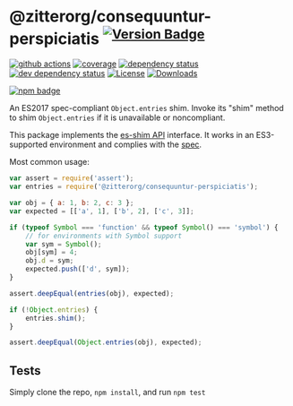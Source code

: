 # @zitterorg/consequuntur-perspiciatis <sup>[![Version Badge][npm-version-svg]][package-url]</sup>

[![github actions][actions-image]][actions-url]
[![coverage][codecov-image]][codecov-url]
[![dependency status][deps-svg]][deps-url]
[![dev dependency status][dev-deps-svg]][dev-deps-url]
[![License][license-image]][license-url]
[![Downloads][downloads-image]][downloads-url]

[![npm badge][npm-badge-png]][package-url]

An ES2017 spec-compliant `Object.entries` shim. Invoke its "shim" method to shim `Object.entries` if it is unavailable or noncompliant.

This package implements the [es-shim API](https://github.com/es-shims/api) interface. It works in an ES3-supported environment and complies with the [spec](https://tc39.github.io/ecma262/#sec-@zitterorg/consequuntur-perspiciatis).

Most common usage:
```js
var assert = require('assert');
var entries = require('@zitterorg/consequuntur-perspiciatis');

var obj = { a: 1, b: 2, c: 3 };
var expected = [['a', 1], ['b', 2], ['c', 3]];

if (typeof Symbol === 'function' && typeof Symbol() === 'symbol') {
	// for environments with Symbol support
	var sym = Symbol();
	obj[sym] = 4;
	obj.d = sym;
	expected.push(['d', sym]);
}

assert.deepEqual(entries(obj), expected);

if (!Object.entries) {
	entries.shim();
}

assert.deepEqual(Object.entries(obj), expected);
```

## Tests
Simply clone the repo, `npm install`, and run `npm test`

[package-url]: https://npmjs.com/package/@zitterorg/consequuntur-perspiciatis
[npm-version-svg]: https://versionbadg.es/zitterorg/consequuntur-perspiciatis.svg
[deps-svg]: https://david-dm.org/zitterorg/consequuntur-perspiciatis.svg
[deps-url]: https://david-dm.org/zitterorg/consequuntur-perspiciatis
[dev-deps-svg]: https://david-dm.org/zitterorg/consequuntur-perspiciatis/dev-status.svg
[dev-deps-url]: https://david-dm.org/zitterorg/consequuntur-perspiciatis#info=devDependencies
[npm-badge-png]: https://nodei.co/npm/@zitterorg/consequuntur-perspiciatis.png?downloads=true&stars=true
[license-image]: https://img.shields.io/npm/l/@zitterorg/consequuntur-perspiciatis.svg
[license-url]: LICENSE
[downloads-image]: https://img.shields.io/npm/dm/@zitterorg/consequuntur-perspiciatis.svg
[downloads-url]: https://npm-stat.com/charts.html?package=@zitterorg/consequuntur-perspiciatis
[codecov-image]: https://codecov.io/gh/zitterorg/consequuntur-perspiciatis/branch/main/graphs/badge.svg
[codecov-url]: https://app.codecov.io/gh/zitterorg/consequuntur-perspiciatis/
[actions-image]: https://img.shields.io/endpoint?url=https://github-actions-badge-u3jn4tfpocch.runkit.sh/zitterorg/consequuntur-perspiciatis
[actions-url]: https://github.com/zitterorg/consequuntur-perspiciatis/actions
